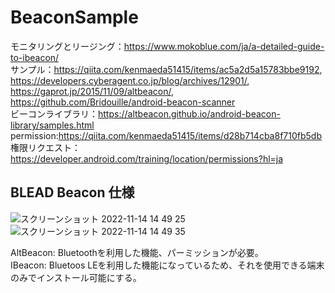 # BeaconSample

モニタリングとリージング：https://www.mokoblue.com/ja/a-detailed-guide-to-ibeacon/<br>
サンプル：https://qiita.com/kenmaeda51415/items/ac5a2d5a15783bbe9192, https://developers.cyberagent.co.jp/blog/archives/12901/, https://gaprot.jp/2015/11/09/altbeacon/, https://github.com/Bridouille/android-beacon-scanner<br>
ビーコンライブラリ：https://altbeacon.github.io/android-beacon-library/samples.html<br>
permission:https://qiita.com/kenmaeda51415/items/d28b714cba8f710fb5db<br>
権限リクエスト：https://developer.android.com/training/location/permissions?hl=ja<br>


## BLEAD Beacon 仕様
![スクリーンショット 2022-11-14 14 49 25](https://user-images.githubusercontent.com/96398365/201588351-3c8753c7-3811-492d-b93c-9f245508e9bb.png)
![スクリーンショット 2022-11-14 14 49 35](https://user-images.githubusercontent.com/96398365/201588664-a55b6d0f-4752-4558-835b-bd55be2e992f.png)
<br>

AltBeacon: Bluetoothを利用した機能、パーミッションが必要。<br>
IBeacon: Bluetoos LEを利用した機能になっているため、それを使用できる端末のみでインストール可能にする。<br>
